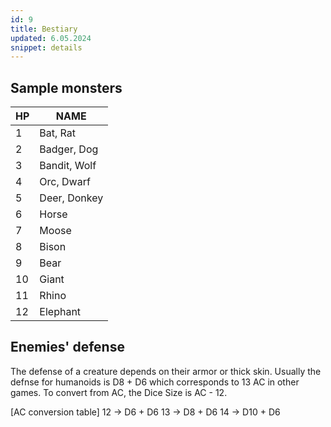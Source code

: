 ```yaml
---
id: 9
title: Bestiary
updated: 6.05.2024
snippet: details
---
```


## Sample monsters

| HP | NAME |
|----|------|
| 1  | Bat, Rat |
| 2  | Badger, Dog |
| 3  | Bandit, Wolf |
| 4  | Orc, Dwarf |
| 5  | Deer, Donkey |
| 6  | Horse |
| 7  | Moose |
| 8  | Bison |
| 9  | Bear |
| 10 | Giant |
| 11 | Rhino |
| 12 | Elephant |

## Enemies' defense

The defense of a creature depends on their armor or thick skin. Usually the
defnse for humanoids is D8 + D6 which corresponds to 13 AC in other games. To
convert from AC, the Dice Size is AC - 12.

[AC conversion table] 12 -> D6 + D6 13 -> D8 + D6 14 -> D10 + D6
